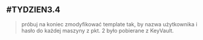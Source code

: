 ## #TYDZIEN3.4 

>próbuj na koniec zmodyfikować template tak, by nazwa użytkownika i hasło do każdej maszyny z pkt. 2 było pobierane z KeyVault.
